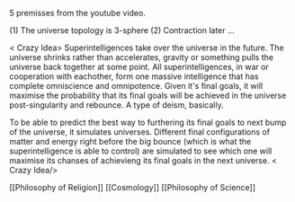 5 premisses from the youtube video.

(1) The universe topology is 3-sphere
(2) Contraction later
...

< Crazy Idea>
Superintelligences take over the universe in the future. The universe shrinks rather than accelerates, gravity or something pulls the universe back together at some point. All superintelligences, in war or cooperation with eachother, form one massive intelligence that has complete omniscience and omnipotence. Given it's final goals, it will maximise the probability that its final goals will be achieved in the universe post-singularity and rebounce. A type of deism, basically. 

To be able to predict the best way to furthering its final goals to next bump of the universe, it simulates universes. Different final configurations of matter and energy right before the big bounce (which is what the superintelligence is able to control) are simulated to see which one will maximise its chanses of achievieng its final goals in the next universe. 
< Crazy Idea/>


[[Philosophy of Religion]] [[Cosmology]] [[Philosophy of Science]]